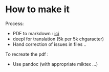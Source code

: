 # How to make it

Process:

- PDF to markdown : [ici](https://pdf2md.morethan.io/)
- deepl for translation (5k per 5k chgaracter)
- Hand correction of issues in files ..

To recreate the pdf :
- Use pandoc (with appropriate miktex ...)

